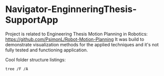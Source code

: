 # Navigator-EnginneringThesis-SupportApp

Project is related to Engineering Thesis Motion Planning in Robotics: https://github.com/PsimonL/Robot-Motion-Planning
It was build to demonstrate visualization methods for the applied techniques and it's not fully tested and functioning application.


Cool folder structure listings:
```
tree /F /A
```